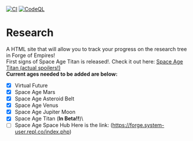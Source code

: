 [![CI](https://github.com/WindowsSystemAdmin/research/actions/workflows/HTMLCHECK.yaml/badge.svg?branch=main&event=push)](https://github.com/WindowsSystemAdmin/research/actions/workflows/HTMLCHECK.yaml)
[![CodeQL](https://github.com/WindowsSystemAdmin/research/actions/workflows/codeql.yaml/badge.svg?branch=main&event=push)](https://github.com/WindowsSystemAdmin/research/actions/workflows/codeql.yaml)

# Research
A HTML site that will allow you to track your progress on the research tree in Forge of Empires!\
First signs of Space Age Titan is released!. Check it out here:
[Space Age Titan (actual spoilers!)](https://forum.beta.forgeofempires.com/index.php?threads/space-age-titan.16321/) <br>
**Current ages needed to be added are below:** 
- [X] Virtual Future
- [X] Space Age Mars
- [X] Space Age Asteroid Belt
- [X] Space Age Venus
- [X] Space Age Jupiter Moon
- [X] Space Age Titan (**In Beta!!**)\
- [ ] Space Age Space Hub
Here is the link: (https://forge.system-user.repl.co/index.php)
